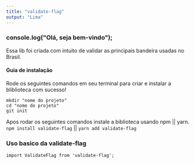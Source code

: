 ```yaml
---
title: "validate-flag"
output: "Lima"
---
```


### console.log("Olá, seja bem-vindo");

Essa lib foi criada com intuito de validar as principais bandeira usadas no Brasil.

#### Guia de instalação
Rode os seguintes comandos em seu terminal para criar e instalar a bliblioteca com sucesso!
```
mkdir "nome do projeto"
cd "nome do projeto"
git init
```
Apos rodar os seguintes comandos instale a biblioteca usando npm || yarn.
`npm install validate-flag` || `yarn add validate-flag`



### Uso basico da validate-flag
```
import ValidateFlag from 'validate-flag';
```




